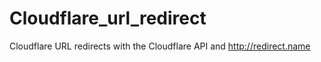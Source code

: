 # Cloudflare_url_redirect
Cloudflare URL redirects with the Cloudflare API and http://redirect.name
